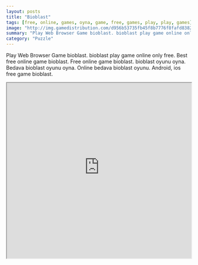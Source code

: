 ```yaml
---
layout: posts
title: "Bioblast"
tags: [free, online, games, oyna, game, free, games, play, play, games]
image: "http://img.gamedistribution.com/d956b53735fb45f8b7776f8fafd8382f.jpg"
summary: "Play Web Browser Game bioblast. bioblast play game online only free. Best free online game bioblast. Free online game bioblast. bioblast oyunu oyna. Bedava bioblast oyunu oyna. Online bedava bioblast oyunu. Android, ios free game bioblast."
category: "Puzzle"
---
```


Play Web Browser Game bioblast. bioblast play game online only free. Best free online game bioblast. Free online game bioblast. bioblast oyunu oyna. Bedava bioblast oyunu oyna. Online bedava bioblast oyunu. Android, ios free game bioblast.

<iframe width="100%" height="480px;" src="http://flash.gamedistribution.com?game=d956b53735fb45f8b7776f8fafd8382f"></iframe>